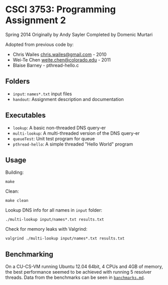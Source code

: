 CSCI 3753: Programming Assignment 2
===================================

Spring 2014
Originally by Andy Sayler
Completed by Domenic Murtari

Adopted from previous code by:
* Chris Wailes <chris.wailes@gmail.com> - 2010
* Wei-Te Chen <weite.chen@colorado.edu> - 2011
* Blaise Barney - pthread-hello.c

Folders
-------
* `input`: `names*.txt` input files
* `handout`: Assignment description and documentation

Executables
-----------
* `lookup`: A basic non-threaded DNS query-er
* `multi-lookup`: A multi-threaded version of the DNS query-er
* `queueTest`: Unit test program for queue
* `pthread-hello`: A simple threaded "Hello World" program

Usage
-----
Building:

    make

Clean:

	make clean

Lookup DNS info for all names in `input` folder:

	./multi-lookup input/names*.txt results.txt

Check for memory leaks with Valgrind:

	valgrind ./multi-lookup input/names*.txt results.txt

Benchmarking
------------
On a CU-CS-VM running Ubuntu 12.04 64bit, 4 CPUs and 4GB of memory, the best
performance seemed to be achieved with running 5 resolver threads. Data from
the benchmarks can be seen in [`banchmarks.md`](benchmarks.md).